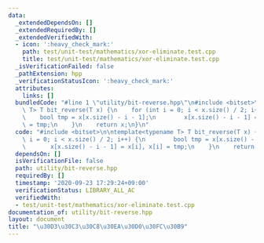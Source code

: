 ```yaml
---
data:
  _extendedDependsOn: []
  _extendedRequiredBy: []
  _extendedVerifiedWith:
  - icon: ':heavy_check_mark:'
    path: test/unit-test/mathematics/xor-eliminate.test.cpp
    title: test/unit-test/mathematics/xor-eliminate.test.cpp
  _isVerificationFailed: false
  _pathExtension: hpp
  _verificationStatusIcon: ':heavy_check_mark:'
  attributes:
    links: []
  bundledCode: "#line 1 \"utility/bit-reverse.hpp\"\n#include <bitset>\n\ntemplate<typename\
    \ T> T bit_reverse(T x) {\n    for (int i = 0; i < x.size() / 2; i++) {\n    \
    \    bool tmp = x[x.size() - i - 1];\n        x[x.size() - i - 1] = x[i], x[i]\
    \ = tmp;\n    }\n    return x;\n}\n"
  code: "#include <bitset>\n\ntemplate<typename T> T bit_reverse(T x) {\n    for (int\
    \ i = 0; i < x.size() / 2; i++) {\n        bool tmp = x[x.size() - i - 1];\n \
    \       x[x.size() - i - 1] = x[i], x[i] = tmp;\n    }\n    return x;\n}"
  dependsOn: []
  isVerificationFile: false
  path: utility/bit-reverse.hpp
  requiredBy: []
  timestamp: '2020-09-23 17:29:24+09:00'
  verificationStatus: LIBRARY_ALL_AC
  verifiedWith:
  - test/unit-test/mathematics/xor-eliminate.test.cpp
documentation_of: utility/bit-reverse.hpp
layout: document
title: "\u30D3\u30C3\u30C8\u30EA\u30D0\u30FC\u30B9"
---
```


